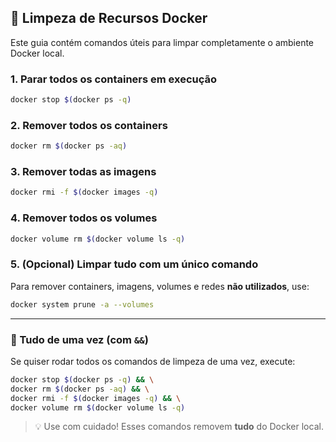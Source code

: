 ## 🧹 Limpeza de Recursos Docker

Este guia contém comandos úteis para limpar completamente o ambiente Docker local.

### 1. Parar todos os containers em execução

```bash
docker stop $(docker ps -q)
```

### 2. Remover todos os containers

```bash
docker rm $(docker ps -aq)
```

### 3. Remover todas as imagens

```bash
docker rmi -f $(docker images -q)
```

### 4. Remover todos os volumes

```bash
docker volume rm $(docker volume ls -q)
```

### 5. (Opcional) Limpar tudo com um único comando

Para remover containers, imagens, volumes e redes **não utilizados**, use:

```bash
docker system prune -a --volumes
```

---

### 🧨 Tudo de uma vez (com `&&`)

Se quiser rodar todos os comandos de limpeza de uma vez, execute:

```bash
docker stop $(docker ps -q) && \
docker rm $(docker ps -aq) && \
docker rmi -f $(docker images -q) && \
docker volume rm $(docker volume ls -q)
```

> 💡 Use com cuidado! Esses comandos removem **tudo** do Docker local.